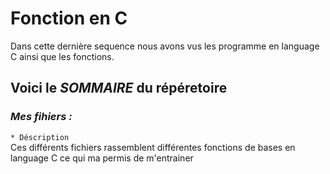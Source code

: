 # Fonction en C

Dans cette dernière sequence nous avons vus les programme en language C ainsi que les fonctions.
## Voici le _SOMMAIRE_ du répéretoire

### *Mes fihiers :*  
`* Déscription`  
Ces différents fichiers rassemblent différentes fonctions de bases en language C ce qui ma permis de m'entrainer
